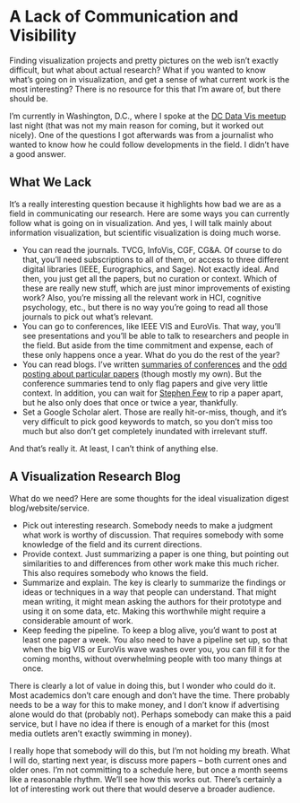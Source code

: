 # A Lack of Communication and Visibility

Finding visualization projects and pretty pictures on the web isn’t exactly difficult, but what about actual research? What if you wanted to know what’s going on in visualization, and get a sense of what current work is the most interesting? There is no resource for this that I’m aware of, but there should be.

I’m currently in Washington, D.C., where I spoke at the <a href="http://www.meetup.com/Data-Visualization-DC/events/153228162/">DC Data Vis meetup</a> last night (that was not my main reason for coming, but it worked out nicely). One of the questions I got afterwards was from a journalist who wanted to know how he could follow developments in the field. I didn’t have a good answer.

## What We Lack

It’s a really interesting question because it highlights how bad we are as a field in communicating our research. Here are some ways you can currently follow what is going on in visualization. And yes, I will talk mainly about information visualization, but scientific visualization is doing much worse.

<ul>
	<li>You can read the journals. TVCG, InfoVis, CGF, CG&amp;A. Of course to do that, you’ll need subscriptions to all of them, or access to three different digital libraries (IEEE, Eurographics, and Sage). Not exactly ideal. And then, you just get all the papers, but no curation or context. Which of these are really new stuff, which are just minor improvements of existing work? Also, you’re missing all the relevant work in HCI, cognitive psychology, etc., but there is no way you’re going to read all those journals to pick out what’s relevant.</li>
	<li>You can go to conferences, like IEEE VIS and EuroVis. That way, you’ll see presentations and you’ll be able to talk to researchers and people in the field. But aside from the time commitment and expense, each of these only happens once a year. What do you do the rest of the year?</li>
	<li>You can read blogs. I’ve written <a href="/tag/conference">summaries of conferences</a> and the <a href="/section/papers">odd posting about particular papers</a> (though mostly my own). But the conference summaries tend to only flag papers and give very little context. In addition, you can wait for <a href="http://www.perceptualedge.com/blog/">Stephen Few</a> to rip a paper apart, but he also only does that once or twice a year, thankfully.</li>
	<li>Set a Google Scholar alert. Those are really hit-or-miss, though, and it’s very difficult to pick good keywords to match, so you don’t miss too much but also don’t get completely inundated with irrelevant stuff.</li>
</ul>

And that’s really it. At least, I can’t think of anything else.

## A Visualization Research Blog

What do we need? Here are some thoughts for the ideal visualization digest blog/website/service.
<ul>
	<li>Pick out interesting research. Somebody needs to make a judgment what work is worthy of discussion. That requires somebody with some knowledge of the field and its current directions.</li>
	<li>Provide context. Just summarizing a paper is one thing, but pointing out similarities to and differences from other work make this much richer. This also requires somebody who knows the field.</li>
	<li>Summarize and explain. The key is clearly to summarize the findings or ideas or techniques in a way that people can understand. That might mean writing, it might mean asking the authors for their prototype and using it on some data, etc. Making this worthwhile might require a considerable amount of work.</li>
	<li>Keep feeding the pipeline. To keep a blog alive, you’d want to post at least one paper a week. You also need to have a pipeline set up, so that when the big VIS or EuroVis wave washes over you, you can fill it for the coming months, without overwhelming people with too many things at once.</li>
</ul>
There is clearly a lot of value in doing this, but I wonder who could do it. Most academics don’t care enough and don’t have the time. There probably needs to be a way for this to make money, and I don’t know if advertising alone would do that (probably not). Perhaps somebody can make this a paid service, but I have no idea if there is enough of a market for this (most media outlets aren’t exactly swimming in money).

I really hope that somebody will do this, but I’m not holding my breath. What I will do, starting next year, is discuss more papers – both current ones and older ones. I’m not committing to a schedule here, but once a month seems like a reasonable rhythm. We’ll see how this works out. There’s certainly a lot of interesting work out there that would deserve a broader audience.
